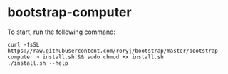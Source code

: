 # bootstrap-computer

To start, run the following command:

```
curl -fsSL https://raw.githubusercontent.com/roryj/bootstrap/master/bootstrap-computer > install.sh && sudo chmod +x install.sh
./install.sh --help
```
